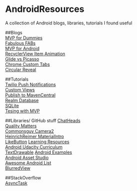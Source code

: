 # AndroidResources
A collection of Android blogs, libraries, tutorials I found useful 

##Blogs     
[MVP for Dummies](https://mattdevelops.github.io/android/2016/08/13/androidmvp.html)     
[Fabulous FABs](https://lambdasoup.com/post/fab_behavior_sync_appbarlayout/)      
[MVP for Android](http://antonioleiva.com/mvp-android)          
[RecyclerView Item Animation](http://anthony-skr.com/article/recyclerview-items-animation-with-rebound-effect)     
[Glide vs Picasso](https://inthecheesefactory.com/blog/get-to-know-glide-recommended-by-google/en)        
[Chrome Custom Tabs](http://blog.grafixartist.com/google-chrome-custom-tabs-android-tutorial/)           
[Circular Reveal](http://blog.grafixartist.com/circular-reveal-effect-like-whatsapp-in-android/)

##Tutorials     
[Twilio Push Notifications](https://www.twilio.com/blog/2016/05/how-to-add-push-notifications-to-android.html)     
[Custom Views](https://www.intertech.com/Blog/android-custom-view-tutorial-part-1-combining-existing-views/)     
[Publish to MavenCentral](http://crushingcode.co/publish-your-android-library-via-mavencentral/)        
[Realm Database](http://www.androidhive.info/2016/05/android-working-with-realm-database-replacing-sqlite-core-data/)    
[SQLite](https://www.youtube.com/watch?v=0BUljVIgnoE)            
[Tesing with MVP](https://www.youtube.com/watch?v=Asc4hU1iSTU)


##Libraries/ GitHub stuff
[ChatHeads](https://github.com/mollyIV/ChatHeads)            
[Quality Matters](https://github.com/artem-zinnatullin/qualitymatters)            
[Commonsguy Camera2](https://github.com/commonsguy/cwac-cam2)                
[HeinrichReimer MaterialIntro](https://github.com/HeinrichReimer/material-intro)            
[LikeButton](https://github.com/jd-alexander/LikeButton)
[Learning Resources](https://github.com/Plastix/Forage/wiki/Android-Learning-Resources)              
[Android Udacity Curriculum](https://github.com/Enteleform/-RES-/blob/master/%5BLinks%5D/%5BAndroid%5D%20Udacity%20Curriculum.md)        
[TextDrawable](https://github.com/amulyakhare/TextDrawable)
[Android Examples](https://github.com/nisrulz/android-examples)                
[Android Asset Studio](https://romannurik.github.io/AndroidAssetStudio/)         
[Awesome Android List](https://github.com/JStumpp/awesome-android)           
[BlurredView](https://github.com/wl9739/BlurredView)
      
##StackOverflow       
[AsyncTask](http://stackoverflow.com/questions/9671546/asynctask-android-example)       
